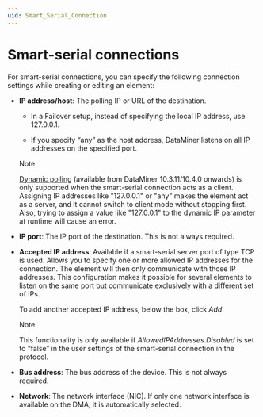```yaml
---
uid: Smart_Serial_Connection
---
```


# Smart-serial connections

For smart-serial connections, you can specify the following connection settings while creating or editing an element:

- **IP address/host**: The polling IP or URL of the destination.

  - In a Failover setup, instead of specifying the local IP address, use 127.0.0.1.

  - If you specify “any” as the host address, DataMiner listens on all IP addresses on the specified port.

  > [!NOTE]
  > [Dynamic polling](xref:ConnectionsSmartSerialDynamicPolling) (available from DataMiner 10.3.11/10.4.0 onwards<!--RN 37404-->) is only supported when the smart-serial connection acts as a client. Assigning IP addresses like "127.0.0.1" or "any" makes the element act as a server, and it cannot switch to client mode without stopping first. Also, trying to assign a value like "127.0.0.1" to the dynamic IP parameter at runtime will cause an error.

- **IP port**: The IP port of the destination. This is not always required.

- **Accepted IP address**: Available if a smart-serial server port of type TCP is used. Allows you to specify one or more allowed IP addresses for the connection. The element will then only communicate with those IP addresses. This configuration makes it possible for several elements to listen on the same port but communicate exclusively with a different set of IPs.

  To add another accepted IP address, below the box, click *Add*.

  > [!NOTE]
  > This functionality is only available if *AllowedIPAddresses.Disabled* is set to “false” in the user settings of the smart-serial connection in the protocol.

- **Bus address**: The bus address of the device. This is not always required.

- **Network**: The network interface (NIC). If only one network interface is available on the DMA, it is automatically selected.
